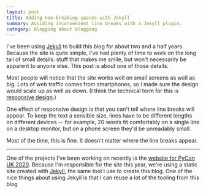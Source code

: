 ```yaml
---
layout: post
title: Adding non-breaking spaces with Jekyll
summary: Avoiding inconvenient line breaks with a Jekyll plugin.
category: Blogging about blogging
---
```


I've been using [Jekyll] to build this blog for about two and a half years.
Because the site is quite simple, I've had plenty of time to work on the long tail of small details: stuff that makes me smile, but won't necessarily be apparent to anyone else.
This post is about one of those details.

[Jekyll]: https://jekyllrb.com/

Most people will notice that the site works well on small screens as well as big.
Lots of web traffic comes from smartphones, so I made sure the design would scale up as well as down.
(I think the technical term for this is [responsive design].)

[responsive design]: https://en.wikipedia.org/wiki/Responsive_web_design

One effect of responsive design is that you can't tell where line breaks will appear.
To keep the text a sensible size, lines have to be different lengths on different devices -- for example, 20 words fit comfortably on a single line on a desktop monitor, but on a phone screen they'd be unreadably small.

Most of the time, this is fine.
It doesn't matter where the line breaks appear.

---

One of the projects I've been working on recently is the [website for PyCon UK 2020][pyconuk].
Because I'm responsible for the site this year, we're using a static site created with [Jekyll], the same tool I use to create this blog.
One of the nice things about using Jekyll is that I can reuse a lot of the tooling from this blog

[pyconuk]: https://2020.pyconuk.org/
